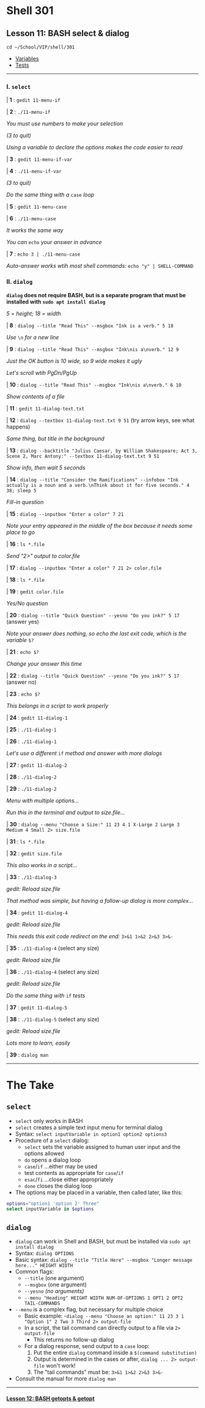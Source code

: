 # Shell 301
## Lesson 11: BASH select & dialog

`cd ~/School/VIP/shell/301`

- [Variables](https://github.com/inkVerb/vip/blob/master/Cheat-Sheets/Variables.md)
- [Tests](https://github.com/inkVerb/vip/blob/master/Cheat-Sheets/Tests.md)

___

### I. `select`

| **1** : `gedit 11-menu-if`

| **2** : `./11-menu-if`

*You must use numbers to make your selection*

*(3 to quit)*

*Using a variable to declare the options makes the code easier to read*

| **3** : `gedit 11-menu-if-var`

| **4** : `./11-menu-if-var`

*(3 to quit)*

*Do the same thing with a* `case` *loop*

| **5** : `gedit 11-menu-case`

| **6** : `./11-menu-case`

*It works the same way*

*You can* `echo` *your answer in advance*

| **7** : `echo 3 | ./11-menu-case`

*Auto-answer works wtih most shell commands:* `echo "y" | SHELL-COMMAND`

### II. `dialog`

**`dialog` does not require BASH, but is a separate program that must be installed with `sudo apt install dialog`**

*5 = height; 18 = width*

| **8** : `dialog --title "Read This" --msgbox "Ink is a verb." 5 18`

*Use* `\n` *for a new line*

| **9** : `dialog --title "Read This" --msgbox "Ink\nis a\nverb." 12 9`

*Just the OK button is 10 wide, so 9 wide makes it ugly*

*Let's scroll wtih PgDn/PgUp*

| **10** : `dialog --title "Read This" --msgbox "Ink\nis a\nverb." 6 10`

*Show contents of a file*

| **11** : `gedit 11-dialog-text.txt`

| **12** : `dialog --textbox 11-dialog-text.txt 9 51` (try arrow keys, see what happens)

*Same thing, but title in the background*

| **13** : `dialog --backtitle "Julius Caesar, by William Shakespeare; Act 3, Scene 2, Marc Antony:" --textbox 11-dialog-text.txt 9 51`

*Show info, then wait 5 seconds*

| **14** : `dialog --title "Consider the Ramifications" --infobox "Ink actually is a noun and a verb.\nThink about it for five seconds." 4 38; sleep 5`

*Fill-in question*

| **15** : `dialog --inputbox "Enter a color" 7 21`

*Note your entry appeared in the middle of the box because it needs some place to go*

| **16** : `ls *.file`

*Send "2>" output to color.file*

| **17** : `dialog --inputbox "Enter a color" 7 21 2> color.file`

| **18** : `ls *.file`

| **19** : `gedit color.file`

*Yes/No question*

| **20** : `dialog --title "Quick Question" --yesno "Do you ink?" 5 17` (answer yes)

*Note your answer does nothing, so echo the last exit code, which is the variable* `$?`

| **21** : `echo $?`

*Change your answer this time*

| **22** : `dialog --title "Quick Question" --yesno "Do you ink?" 5 17` (answer no)

| **23** : `echo $?`

*This belongs in a script to work properly*

| **24** : `gedit 11-dialog-1`

| **25** : `./11-dialog-1`

| **26** : `./11-dialog-1`

*Let's use a different* `if` *method and answer with more dialogs*

| **27** : `gedit 11-dialog-2`

| **28** : `./11-dialog-2`

| **29** : `./11-dialog-2`

*Menu with multiple options...*

*Run this in the terminal and output to size.file...*

| **30** : `dialog --menu "Choose a Size:" 11 23 4 1 X-Large 2 Large 3 Medium 4 Small 2> size.file`

| **31** : `ls *.file`

| **32** : `gedit size.file`

*This also works in a script...*

| **33** : `./11-dialog-3`

*gedit: Reload size.file*

*That method was simple, but having a follow-up dialog is more complex...*

| **34** : `gedit 11-dialog-4`

*gedit: Reload size.file*

*This needs this exit code redirect on the end:* `3>&1 1>&2 2>&3 3>&-`

| **35** : `./11-dialog-4` (select any size)

*gedit: Reload size.file*

| **36** : `./11-dialog-4` (select any size)

*gedit: Reload size.file*

*Do the same thing with* `if` *tests*

| **37** : `gedit 11-dialog-5`

| **38** : `./11-dialog-5` (select any size)

*gedit: Reload size.file*

*Lots more to learn, easily*

| **39** : `dialog man`

___

# The Take

## `select`
- `select` only works in BASH
- `select` creates a simple text input menu for terminal dialog
- Syntax: `select inputVariable in option1 option2 options3`
- Procedure of a `select` dialog:
  - `select` sets the variable assigned to human user input and the options allowed
  - `do` opens a dialog loop
  - `case`/`if` ...either may be used
  - test contents as appropriate for `case`/`if`
  - `esac`/`fi` ...close either appropriately
  - `done` closes the dialog loop
- The options may be placed in a variable, then called later, like this:
```bash
options="option1 'option 2' Three"
select inputVariable in $options
```

## `dialog`
- `dialog` can work in Shell and BASH, but must be installed via `sudo apt install dialog`
- Syntax: `dialog OPTIONS`
- Basic syntax: `dialog --title "Title Here" --msgbox "Longer message here..." HEIGHT WIDTH`
- Common flags:
  - `--title` (one argument)
  - `--msgbox` (one argument)
  - `--yesno` *(no arguments)*
  - `--menu "Heading" HEIGHT WIDTH NUM-OF-OPTIONS 1 OPT1 2 OPT2 TAIL-COMMANDS`
- `--menu` is a complex flag, but necessary for multiple choice
  - Basic example:
    -`dialog --menu "Choose an option:" 11 23 3 1 "Option 1" 2 Two 3 Third 2> output-file`
  - In a script, the tail command can directly output to a file via `2> output-file`
    - This returns no follow-up dialog
  - For a dialog response, send output to a `case` loop:
    1. Put the entire `dialog` command inside a `$(command substitution)`
    2. Output is determined in the cases or after, `dialog ... 2> output-file` won't work!
    3. The "tail commands" must be: `3>&1 1>&2 2>&3 3>&-`
- Consult the manual for more `dialog man`
___

#### [Lesson 12: BASH getopts & getopt](https://github.com/inkVerb/vip/blob/master/301-shell/Lesson-12.md)
